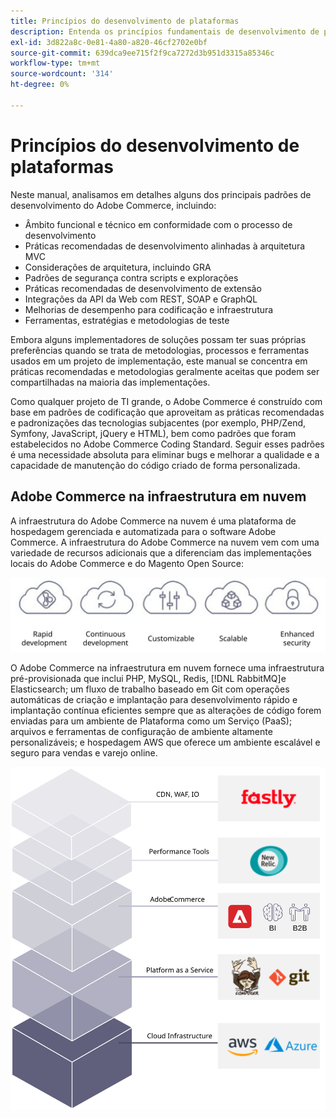 ```yaml
---
title: Princípios do desenvolvimento de plataformas
description: Entenda os princípios fundamentais de desenvolvimento de plataformas ao trabalhar com o Adobe Commerce.
exl-id: 3d822a8c-0e81-4a80-a820-46cf2702e0bf
source-git-commit: 639dca9ee715f2f9ca7272d3b951d3315a85346c
workflow-type: tm+mt
source-wordcount: '314'
ht-degree: 0%

---
```


# Princípios do desenvolvimento de plataformas

Neste manual, analisamos em detalhes alguns dos principais padrões de desenvolvimento do Adobe Commerce, incluindo:

- Âmbito funcional e técnico em conformidade com o processo de desenvolvimento
- Práticas recomendadas de desenvolvimento alinhadas à arquitetura MVC
- Considerações de arquitetura, incluindo GRA
- Padrões de segurança contra scripts e explorações
- Práticas recomendadas de desenvolvimento de extensão
- Integrações da API da Web com REST, SOAP e GraphQL
- Melhorias de desempenho para codificação e infraestrutura
- Ferramentas, estratégias e metodologias de teste

Embora alguns implementadores de soluções possam ter suas próprias preferências quando se trata de metodologias, processos e ferramentas usados em um projeto de implementação, este manual se concentra em práticas recomendadas e metodologias geralmente aceitas que podem ser compartilhadas na maioria das implementações.

Como qualquer projeto de TI grande, o Adobe Commerce é construído com base em padrões de codificação que aproveitam as práticas recomendadas e padronizações das tecnologias subjacentes (por exemplo, PHP/Zend, Symfony, JavaScript, jQuery e HTML), bem como padrões que foram estabelecidos no Adobe Commerce Coding Standard. Seguir esses padrões é uma necessidade absoluta para eliminar bugs e melhorar a qualidade e a capacidade de manutenção do código criado de forma personalizada.

## Adobe Commerce na infraestrutura em nuvem

A infraestrutura do Adobe Commerce na nuvem é uma plataforma de hospedagem gerenciada e automatizada para o software Adobe Commerce. A infraestrutura do Adobe Commerce na nuvem vem com uma variedade de recursos adicionais que a diferenciam das implementações locais do Adobe Commerce e do Magento Open Source:

![Infográficos de componentes do Adobe Commerce](../../assets/playbooks/commerce-cloud.svg)

O Adobe Commerce na infraestrutura em nuvem fornece uma infraestrutura pré-provisionada que inclui PHP, MySQL, Redis, [!DNL RabbitMQ]e Elasticsearch; um fluxo de trabalho baseado em Git com operações automáticas de criação e implantação para desenvolvimento rápido e implantação contínua eficientes sempre que as alterações de código forem enviadas para um ambiente de Plataforma como um Serviço (PaaS); arquivos e ferramentas de configuração de ambiente altamente personalizáveis; e hospedagem AWS que oferece um ambiente escalável e seguro para vendas e varejo online.

![Infográficos de componentes do Adobe Commerce](../../assets/playbooks/cloud-tech-stack.svg)
